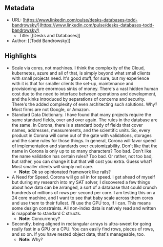 ## Metadata
* URL: [https://www.linkedin.com/pulse/desks-databases-todd-bandrowsky/](https://www.linkedin.com/pulse/desks-databases-todd-bandrowsky/)
    * Title: [[Desks and Databases]]
* Author: [[Todd Bandrowsky]]

## Highlights
* Scale via cores, not machines. I think the complexity of the Cloud, kubernetes, azure and all of that, is simply beyond what small clients with small projects need. It's good stuff, for sure, but my experience with it is that for smaller clients the set-up, maintenance and provisioning are enormous sinks of money. There's a vast hidden human cost due to the need to interface between operations and development, and the kinks introduced by separations of concerns and security. There's the added complexity of even architecting such solutions. Why? Most firms are not Google, or Amazon.
* Standard Data Dictionary. I have found that many projects require the same standard fields, over and over again. The rules in the database are the same. In Corona, there is a standard body of fields that cover names, addresses, measurements, and the scientific units. So, every product in Corona will come out of the gate with validations, storages and the same rules for those things. In general, Corona will favor speed of implementation and standards over customizability. Don't like that the name in Corona is only up to so many characters? Too bad. Don't like the name validation has certain rules? Too bad. Or rather, not too bad, but rather, you can change it but that will cost you extra. Guess what? Most smaller clients will simply not care.
  * **Note**: Ok so opinionated framework like rails?
* A Need for Speed. Corona will go all in for speed. I get ahead of myself but during my research into my SAT solver, I discovered a few things about how data can be arranged, a sort of a database that could crunch hundreds of millions of rows per second per core. I am testing this on a 24 core machine, and I want to see that baby scale across them cores and use them to their fullest. I'll use the GPU too, if I can. This means some design constraints. All non-index data is natively read and written is mappable to standard C structs.
  * **Note**: Concurrency?
* Secondly, being aligned in rectangular arrays is ultra-sweet for going really fast in a GPU or a CPU. You can easily find rows, pieces of rows, and so on. If you have nested object data, that's manageable, too.
  * **Note**: Why?